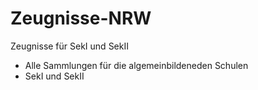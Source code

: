 # Zeugnisse-NRW
Zeugnisse für SekI und SekII

* Alle Sammlungen für die algemeinbildeneden Schulen
* SekI und SekII